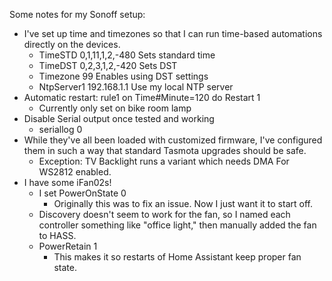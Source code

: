 Some notes for my Sonoff setup:
- I've set up time and timezones so that I can run time-based automations directly on the devices.
  - TimeSTD 0,1,11,1,2,-480 Sets standard time
  - TimeDST 0,2,3,1,2,-420 Sets DST
  - Timezone 99 Enables using DST settings
  - NtpServer1 192.168.1.1 Use my local NTP server
- Automatic restart: rule1 on Time#Minute=120 do Restart 1
  - Currently only set on bike room lamp
- Disable Serial output once tested and working
  - seriallog 0
- While they've all been loaded with customized firmware, I've configured them in such a way that standard Tasmota upgrades should be safe.
  - Exception: TV Backlight runs a variant which needs DMA For WS2812 enabled.
- I have some iFan02s!
  - I set PowerOnState 0
    - Originally this was to fix an issue. Now I just want it to start off.
  - Discovery doesn't seem to work for the fan, so I named each controller something like "office light," then manually added the fan to HASS.
  - PowerRetain 1
    - This makes it so restarts of Home Assistant keep proper fan state.
